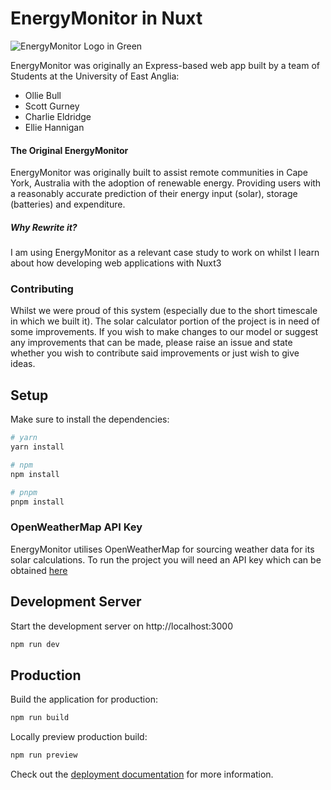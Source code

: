 # EnergyMonitor in Nuxt

![EnergyMonitor Logo in Green](https://raw.githubusercontent.com/OllieBullGB/EnergyMonitor/main/public/img/logo.jpg?token=GHSAT0AAAAAAB5GBTN5PV72T6MXQ4JUWPQSY7XJMCA)

EnergyMonitor was originally an Express-based web app built
by a team of Students at the University of East Anglia:
- Ollie Bull
- Scott Gurney
- Charlie Eldridge
- Ellie Hannigan

#### The Original EnergyMonitor
EnergyMonitor was originally built to assist remote communities in Cape York, Australia with the adoption of renewable energy. Providing users with a reasonably accurate prediction of their energy input (solar), storage (batteries) and expenditure.

##### Why Rewrite it?
I am using EnergyMonitor as a relevant case study to work on whilst I learn about how developing web applications with Nuxt3

### Contributing
Whilst we were proud of this system (especially due to the short timescale in which we built it). The solar calculator portion of the project is in need of some improvements. If you wish to make changes to our model or suggest any improvements that can be made, please raise an issue and state whether you wish to contribute said improvements or just wish to give ideas.

## Setup

Make sure to install the dependencies:

```bash
# yarn
yarn install

# npm
npm install

# pnpm
pnpm install
```

### OpenWeatherMap API Key
EnergyMonitor utilises OpenWeatherMap for sourcing weather data for its solar calculations. To run the project you will need an API key which can be obtained [here](https://openweathermap.org/api)

## Development Server

Start the development server on http://localhost:3000

```bash
npm run dev
```

## Production

Build the application for production:

```bash
npm run build
```

Locally preview production build:

```bash
npm run preview
```

Check out the [deployment documentation](https://nuxt.com/docs/getting-started/deployment) for more information.
